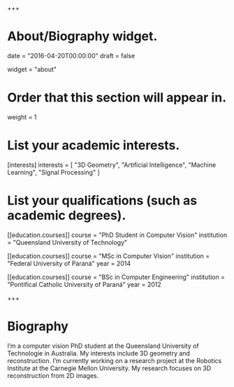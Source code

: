 +++
# About/Biography widget.

date = "2016-04-20T00:00:00"
draft = false

widget = "about"

# Order that this section will appear in.
weight = 1

# List your academic interests.
[interests]
  interests = [
    "3D Geometry",
    "Artificial Intelligence",
    "Machine Learning",
    "Signal Processing"
  ]

# List your qualifications (such as academic degrees).
[[education.courses]]
  course = "PhD Student in Computer Vision"
  institution = "Queensland University of Technology"

[[education.courses]]
  course = "MSc in Computer Vision"
  institution = "Federal University of Paraná"
  year = 2014

[[education.courses]]
  course = "BSc in Computer Engineering"
  institution = "Pontifical Catholic University of Paraná"
  year = 2012

+++

# Biography

I’m a computer vision PhD student at the Queensland University of Technologie in Australia. My interests include 3D geometry and reconstruction. I’m currently working on a research project at the Robotics Institute at the Carnegie Mellon University. My research focuses on 3D reconstruction from 2D images.
